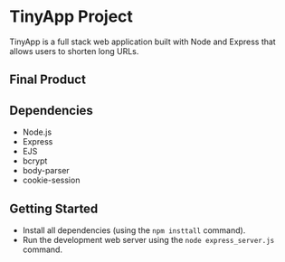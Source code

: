 # TinyApp Project

TinyApp is a full stack web application built with Node and Express that allows users to shorten long URLs.

## Final Product



## Dependencies

- Node.js
- Express
- EJS
- bcrypt
- body-parser
- cookie-session

## Getting Started
- Install all dependencies (using the `npm insttall` command).
- Run the development web server using the `node express_server.js` command.